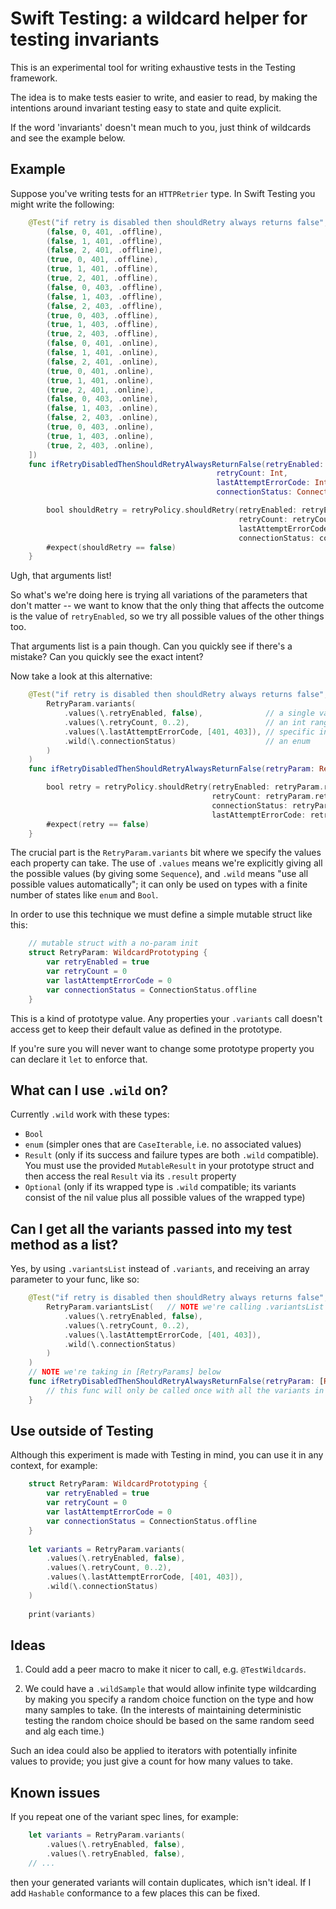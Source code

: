 
# Swift Testing: a wildcard helper for testing invariants

This is an experimental tool for writing exhaustive tests in the Testing framework.

The idea is to make tests easier to write, and easier to read, by making the intentions around invariant testing easy to state and quite explicit.

If the word 'invariants' doesn't mean much to you, just think of wildcards and see the example below.

## Example

Suppose you've writing tests for an `HTTPRetrier` type. In Swift Testing you might write the following:

```swift
    @Test("if retry is disabled then shouldRetry always returns false", arguments: [
        (false, 0, 401, .offline),
        (false, 1, 401, .offline),
        (false, 2, 401, .offline),
        (true, 0, 401, .offline),
        (true, 1, 401, .offline),
        (true, 2, 401, .offline),
        (false, 0, 403, .offline),
        (false, 1, 403, .offline),
        (false, 2, 403, .offline),
        (true, 0, 403, .offline),
        (true, 1, 403, .offline),
        (true, 2, 403, .offline),
        (false, 0, 401, .online),
        (false, 1, 401, .online),
        (false, 2, 401, .online),
        (true, 0, 401, .online),
        (true, 1, 401, .online),
        (true, 2, 401, .online),
        (false, 0, 403, .online),
        (false, 1, 403, .online),
        (false, 2, 403, .online),
        (true, 0, 403, .online),
        (true, 1, 403, .online),
        (true, 2, 403, .online),
    ])
    func ifRetryDisabledThenShouldRetryAlwaysReturnFalse(retryEnabled: Bool,
                                              retryCount: Int,
                                              lastAttemptErrorCode: Int,
                                              connectionStatus: ConnectionStatus) {

        bool shouldRetry = retryPolicy.shouldRetry(retryEnabled: retryEnabled,
                                                   retryCount: retryCount,
                                                   lastAttemptErrorCode: lastAttemptErrorCode,
                                                   connectionStatus: connectionStatus)
        #expect(shouldRetry == false)
    }
```

Ugh, that arguments list!

So what's we're doing here is trying all variations of the parameters that don't matter -- we want to know that the only thing that affects the outcome is the value of `retryEnabled`, so we try all possible values of the other things too.

That arguments list is a pain though. Can you quickly see if there's a mistake? Can you quickly see the exact intent?

Now take a look at this alternative:

```swift
    @Test("if retry is disabled then shouldRetry always returns false", arguments:
        RetryParam.variants(
            .values(\.retryEnabled, false),              // a single value
            .values(\.retryCount, 0..2),                 // an int range
            .values(\.lastAttemptErrorCode, [401, 403]), // specific int values 
            .wild(\.connectionStatus)                    // an enum
        )
    )
    func ifRetryDisabledThenShouldRetryAlwaysReturnFalse(retryParam: RetryParam) {

        bool retry = retryPolicy.shouldRetry(retryEnabled: retryParam.retryEnabled,
                                             retryCount: retryParam.retryCount,
                                             connectionStatus: retryParam.retryCount,
                                             lastAttemptErrorCode: retryParam.lastAttemptErrorCode)
        #expect(retry == false)
    }
```

The crucial part is the `RetryParam.variants` bit where we specify the values each property can take. The use of `.values` means we're explicitly giving all the possible values (by giving some `Sequence`), and `.wild` means "use all possible values automatically"; it can only be used on types with a finite number of states like `enum` and `Bool`.

In order to use this technique we must define a simple mutable struct like this:

```swift
    // mutable struct with a no-param init
    struct RetryParam: WildcardPrototyping {
        var retryEnabled = true
        var retryCount = 0
        var lastAttemptErrorCode = 0
        var connectionStatus = ConnectionStatus.offline
    }
```

This is a kind of prototype value. Any properties your `.variants` call doesn't access get to keep their default value as defined in the prototype.

If you're sure you will never want to change some prototype property you can declare it `let` to enforce that.

## What can I use `.wild` on?

Currently `.wild` work with these types:

* `Bool`
* `enum` (simpler ones that are `CaseIterable`, i.e. no associated values)
* `Result` (only if its success and failure types are both `.wild` compatible). You must use the provided `MutableResult` in your prototype struct and  then access the real `Result` via its `.result` property
* `Optional` (only if its wrapped type is `.wild` compatible; its variants consist of the nil value plus all possible values of the wrapped type)

## Can I get all the variants passed into my test method as a list?

Yes, by using `.variantsList` instead of `.variants`, and receiving an array parameter to your func, like so:

```swift
    @Test("if retry is disabled then shouldRetry always returns false", arguments:
        RetryParam.variantsList(   // NOTE we're calling .variantsList here
            .values(\.retryEnabled, false),
            .values(\.retryCount, 0..2),
            .values(\.lastAttemptErrorCode, [401, 403]),
            .wild(\.connectionStatus)
        )
    )
    // NOTE we're taking in [RetryParams] below
    func ifRetryDisabledThenShouldRetryAlwaysReturnFalse(retryParam: [RetryParam]) {
        // this func will only be called once with all the variants in a list
    }
```



## Use outside of Testing

Although this experiment is made with Testing in mind, you can use it in any context, for example:

```swift
    struct RetryParam: WildcardPrototyping {
        var retryEnabled = true
        var retryCount = 0
        var lastAttemptErrorCode = 0
        var connectionStatus = ConnectionStatus.offline
    }
    
    let variants = RetryParam.variants(
        .values(\.retryEnabled, false),
        .values(\.retryCount, 0..2),
        .values(\.lastAttemptErrorCode, [401, 403]),
        .wild(\.connectionStatus)
    )
    
    print(variants)
```

## Ideas

1. Could add a peer macro to make it nicer to call, e.g. `@TestWildcards`.

2. We could have a `.wildSample` that would allow infinite type wildcarding by making you specify a random choice function on the type and how many samples to take. (In the interests of maintaining deterministic testing the random choice should be based on the same random seed and alg each time.)

Such an idea could also be applied to iterators with potentially infinite values to provide; you just give a count for how many values to take.

## Known issues

If you repeat one of the variant spec lines, for example:

```swift
    let variants = RetryParam.variants(
        .values(\.retryEnabled, false),
        .values(\.retryEnabled, false),
    // ...
```

then your generated variants will contain duplicates, which isn't ideal. If I add `Hashable` conformance to a few places this can be fixed.

<!-- * `OptionSet` -->


<!--

## Ideas

* truth table outputter that makes a string with table containing all input variants and the result (it would be given some func to get that result)

## ResultTypes

Hasn't been made into invariant thing because it's immutable and currently this whole thing works via mutability.
Workaround: use the provided MutableResultType and then call .result on it in the test to get the actual ResultType.

    //    @Test
    //    func resultTypes() {
    //        typealias MyResult = Result<Bool, SomeError>
    //        // Results aren't mutable! Guess we could built something to instantiate it, but... meh
    //        let base = MyResult.success(true)
    //    }



### scratch

```
// thoughts:
//
// * one potential issue is that we mutate the prototype, so you need a mutable object.
//   but the code you're testing might well take an immutable type.
//
//   But this tool is meant for driving Testing test cases, where you will
//   probably construct the real type from it; so I think this mutable aspect is ok.
```

-->
